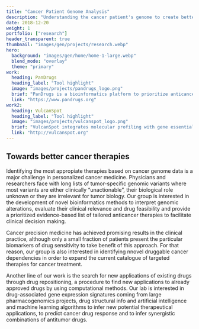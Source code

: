```yaml
---
title: "Cancer Patient Genome Analysis"
description: "Understanding the cancer patient's genome to create better therapies"
date: 2018-12-20
weight: 1
portfolio: ["research"]
header_transparent: true
thumbnail: "images/gen/projects/research.webp"
hero:
  background: "images/gen/home/home-1-large.webp"
  blend_mode: "overlay"
  theme: "primary"
work:
  heading: PanDrugs
  heading_label: "Tool highlight"
  image: "images/projects/pandrugs_logo.png"
  brief: "PanDrugs is a bioinformatics platform to prioritize anticancer drug treatments according to individual genomic data."
  link: "https://www.pandrugs.org"
work2:
  heading: VulcanSpot
  heading_label: "Tool highlight"
  image: "images/projects/vulcanspot_logo.png"
  brief: "VulcanSpot integrates molecular profiling with gene essentiality screenings in cancer cell lines in order to identify gene dependencies."
  link: "http://vulcanspot.org"
---
```


## Towards better cancer therapies

Identifying the most appropiate therapies based on cancer genome data is a major challenge in personalized cancer medicine. Physicians and researchers face with long lists of tumor-specific genomic variants where most variants are either clinically “unactionable”, their biological role unknown or they are irrelevant for tumor biology. Our group is interested in the development of novel bioinformatics methods to interpret genomic alterations, evaluate their clinical relevance and drug feasibility and provide a prioritized evidence-based list of tailored anticancer therapies to facilitate clinical decision making.

Cancer precision medicine has achieved promising results in the clinical practice, although only a small fraction of patients present the particular biomarkers of drug sensitivity to take benefit of this approach. For that reason, our group is also interested in identifying nnovel druggable cancer dependencies in order to expand the current catalogue of targeted therapies for cancer treatment.

Another line of our work is the search for new applications of existing drugs through drug repositioning, a procedure to find new applications to already approved drugs by using computational methods. Our lab is interested in  drug-associated gene expression signatures coming from large pharmacogenomics projects, drug structural info and artificial intelligence and machine learning algorithms to infer new potential therapeutical applications, to predict cancer drug response and to infer synergistic combinations of antitumor drugs.